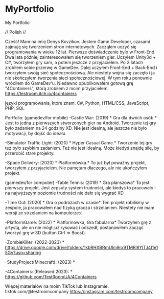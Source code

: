 # MyPortfolio
My Portfolio

// Polish //

Cześć! Mam na imię Denys Kovzikov. Jestem Game Developer, czasami zajmuję się tworzeniem stron internetowych.
Zacząłem uczyć się programowania w wieku 12 lat. Pierwsze doświadczenie bylo w Front-End. 
Dwa lata później zainteresowałem się tworzeniem gier. Uczyłem Unity3d + C#, tworzyłem gry sam, a potem jeszcze z przyjacielem. 
Po 2 latach zrobiłem sobie przerwę w GameDev. 
Dalej uczyłem Front-End + Back-End i tworzyłem swoją sieć społecznościową. Ale niestety wojna się zaczęła i ja nie skończyłem tworzenia sieci społecznościowej.
W tym roku ponownie wróciłem do GameDev'u. Niedawno opublikowałem gotową grę "4Containers", którą zrobiłem z moim przyjacielem. https://testroom.itch.io/4containers

języki programowania, które znam: C#, Python, HTML/CSS, JavaScript, PHP, SQL

Portfolio:
(gamedev/for mobile)
  -Castle War: (2019)
    * Gra dla dwóch osób.* Jest to jedna z pierwszych stworzonych gier na Android. Tworzenie tej gry było zadaniem na 24 godziny XD. 
    Nie jest idealną, ale jeszcze nie było motywacji, by dojść do ideału.
    
  -Simulator Traffic Light: (2020)
    * Hyper Casual Game.* Tworzenie tej gry też było szybkim zadaniem. Też nie jest idealną. Może kiedyś znajdę siłę, by przerobić stare projekty.
    
  -Space Delivery: (2020)
    * Platformówka.* To już był poważny projekt, tworzyłem z przyjacielem. Nie pamętam dlaczego, ale nie ukończyłem projekt.
    
(gamedev/for computer)
  -Table Tennis: (2019)
    * Gra planszowa* To jest pierwszy projekt. Jest zepsuty system trudności, ale kiedyś to pracowało i na najwyższym poziomie trudności nie dało się wygrać XD
    
  -Time Out: (2020)
    * Gra o podróżach w czasie* Ten projekt robiliśmy w zespole, ja pracowałem nad fizyką gracza i strzelaniem. Niestety nie mam wersji ze strzelaniem na komputerze:(
    
  -PlatformGame: (2022)
    * Platformówka, Gra fabularna* Tworzyłem grę z artystą, ale on nie mógł już rysować i odszedł, postanowiłem zacząć tworzyć grę w 3D (button Ctrl => Boost)

  -ZombieKiller: (2022-2023)
    * https://drive.google.com/drive/folders/1kbRHXBRmUIm9rx9TMRl8YITJ4I1e15Gv?usp=sharing

  -StudyProject(Minecraft): (2023)
    * 

  -4Containers: (Released 2023):
    * https://github.com/TestRoomUA/4Containers

Więcej materialów na moim TikTok lub Instagramie. 
tiktok.com/@testroomcompany
https://instagram.com/testroomcompany
